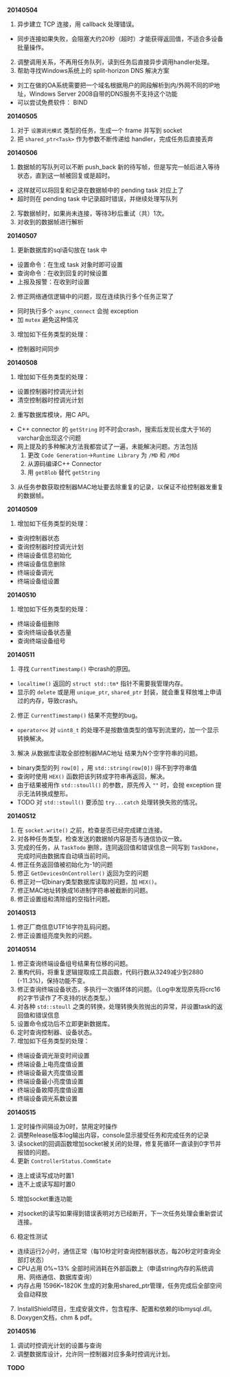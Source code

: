 **20140504**

1. 异步建立 TCP 连接，用 callback 处理错误。
  - 同步连接如果失败，会阻塞大约20秒（超时）才能获得返回值，不适合多设备批量操作。
2. 调整调用关系，不再用任务队列，读到任务后直接异步调用handler处理。
3. 帮助寻找Windows系统上的 split-horizon DNS 解决方案
  - 刘工在做的OA系统需要把一个域名根据用户的网段解析到内/外网不同的IP地址，Windows Server 2008自带的DNS服务不支持这个功能
  - 可以尝试免费软件： BIND

**20140505**

1. 对于 `设置调光模式` 类型的任务，生成一个 frame 并写到 socket
2. 把 `shared_ptr<Task>` 作为参数不断传递给 handler，完成任务后直接丢弃

**20140506**

1. 数据帧的写队列可以不断 push_back 新的待写帧，但是写完一帧后进入等待状态，直到这一帧被回复或是超时。
  - 这样就可以将回复和记录在数据帧中的 pending task 对应上了
  - 超时则在 pending task 中记录超时错误，并继续处理写队列
2. 写数据帧时，如果尚未连接，等待3秒后重试（共）1次。
3. 对收到的数据帧进行解析

**20140507**

1. 更新数据库的sql语句放在 task 中
  - 设置命令：在生成 task 对象时即可设置
  - 查询命令：在收到回复的时候设置
  - 上报及报警：在收到时设置
2. 修正网络通信逻辑中的问题，现在连续执行多个任务正常了
  - 同时执行多个 `async_connect` 会抛 exception
  - 加 `mutex` 避免这种情况
3. 增加如下任务类型的处理：
  - 控制器时间同步

**20140508**

1. 增加如下任务类型的处理：
  - 设置控制器时控调光计划
  - 清空控制器时控调光计划
2. 重写数据库模块，用C API。
  - C++ connector 的 `getString` 时不时会crash，搜索后发现长度大于16的varchar会出现这个问题
  - 网上提及的多种解决方法我都尝试了一遍，未能解决问题。方法包括
    1. 更改 `Code Generation`->`Runtime Library` 为 `/MD` 和 `/MDd`
    2. 从源码编译C++ Connector
    3. 用 `getBlob` 替代 `getString`
3. 从任务参数获取控制器MAC地址要去除重复的记录，以保证不给控制器发重复的数据帧。

**20140509**

1. 增加如下任务类型的处理：
  - 查询控制器状态
  - 查询控制器时控调光计划
  - 终端设备信息初始化
  - 终端设备信息删除
  - 终端设备调光
  - 终端设备组设置

**20140510**

1. 增加如下任务类型的处理：
  - 终端设备组删除
  - 查询终端设备状态量
  - 查询终端设备组号

**20140511**

1. 寻找 `CurrentTimestamp()` 中crash的原因。
  - `localtime()` 返回的 `struct std::tm*` 指针不需要我管理内存。
  - 显示的 `delete` 或是用 `unique_ptr`, `shared_ptr` 封装，就会重复释放堆上申请过的内存，导致crash。
2. 修正 `CurrentTimestamp()` 结果不完整的bug。
  - `operator<<` 对 `uint8_t` 的处理不是按数值类型的值写到流里的，加一个显示转换解决。
3. 解决 从数据库读取全部控制器MAC地址 结果为N个空字符串的问题。
  - binary类型的列 `row[0]` ，用 `std::string(row[0])` 得不到字符串值
  - 查询时使用 `HEX()` 函数把该列转成字符串再返回，解决。
  - 由于结果被用作 `std::stoull()` 的参数，原先传入 `""` 时，会抛 exception 提示无法转换成整形。
  - TODO 对 `std::stoull()` 要添加 `try...catch` 处理转换失败的情况。

**20140512**

1. 在 `socket.write()` 之前，检查是否已经完成建立连接。
2. 对各种任务类型，检查发送的数据帧内容是否与通信协议一致。
3. 完成的任务，从 `TaskTodo` 删除，连同返回值和错误信息一同写到 `TaskDone`，完成时间由数据库自动填当前时间。
4. 修正任务返回值被初始化为-1的问题
5. 修正 `GetDevicesOnController()` 返回为空的问题
6. 修正对一切binary类型数据库读取的问题，加 `HEX()`。
7. 修正MAC地址转换成16进制字符串被截断的问题。
8. 修正设置组和清除组的空指针问题。

**20140513**

1. 修正厂商信息UTF16字符乱码问题。
2. 修正设置组亮度失败的问题。

**20140514**

1. 修正查询终端设备组号结果有位移的问题。
2. 重构代码，将重复逻辑提取成工具函数，代码行数从3249减少到2880 (-11.3%)，保持功能不变。
3. 修正查询终端设备状态，多执行一次循环体的问题。（Log中发现原先将crc16的2字节读作了不支持的状态类型。）
4. 对各种 `std::stoull` 之类的转换，处理转换失败抛出的异常，并设置task的返回值和错误信息
5. 设置命令成功后不立即更新数据库。
6. 定时查询控制器、设备状态。
7. 增加如下任务类型的处理：
  - 终端设备调光渐变时间设置
  - 终端设备上电亮度值设置
  - 终端设备最大亮度值设置
  - 终端设备最小亮度值设置
  - 终端设备故障亮度值设置
  - 终端设备调光系数设置

**20140515**

1. 定时操作间隔设为0时，禁用定时操作
2. 调整Release版本log输出内容，console显示接受任务和完成任务的记录
3. 读socket的回调函数增加socket被关闭的处理，修复死循环一直读到0字节并报错的问题。
4. 更新 `ControllerStatus.CommState`
  - 连上或读写成功时置1
  - 连不上或读写超时置0
5. 增加socket重连功能
  - 对socket的读写如果得到错误表明对方已经断开，下一次任务处理会重新尝试连接。
6. 稳定性测试
  - 连续运行2小时，通信正常（每10秒定时查询控制器状态，每20秒定时查询全部灯状态）
  - CPU占用 0%~13% 全部时间消耗在外部函数上（申请string内存的系统调用、网络通信、数据库查询）
  - 内存占用 1596K~1820K 生成的对象用shared_ptr管理，任务完成后全部空间会自动释放
7. InstallShield项目，生成安装文件，包含程序、配置和依赖的libmysql.dll。
8. Doxygen文档，chm & pdf。

**20140516**

1. 调试时控调光计划的设置与查询
2. 调整数据库设计，允许同一控制器对应多条时控调光计划。

**TODO**

